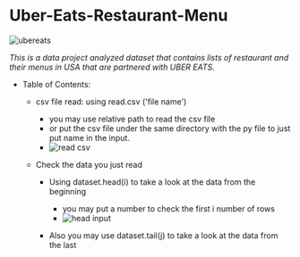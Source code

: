 # Uber-Eats-Restaurant-Menu

![ubereats](https://user-images.githubusercontent.com/59614094/189784478-b5a2a759-04ba-4e99-b341-7e153f067dd4.jpg)


*This is a data project analyzed dataset that contains lists of restaurant and their menus in USA that are partnered with UBER EATS.*

- Table of Contents:
  - csv file read: using read.csv ('file name')
    - you may use relative path to read the csv file
    - or put the csv file under the same directory with the py file to just put name in the input.
    - ![read csv](https://user-images.githubusercontent.com/59614094/189787617-90743740-4df6-4468-99a7-2424491f3331.png)

  - Check the data you just read
  
    - Using dataset.head(i) to take a look at the data from the beginning
      - you may put a number to check the first i number of rows
      - ![head input](https://user-images.githubusercontent.com/59614094/189787558-5dee376f-d205-4e37-8e4d-cfe486520d80.png)

  
    - Also you may use dataset.tail(j) to take a look at the data from the last
